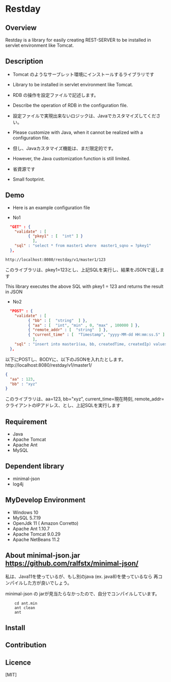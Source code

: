 Restday
====

## Overview

Restday is a library for easily creating REST-SERVER to be installed in servlet environment like Tomcat.

## Description

-   Tomcat のようなサーブレット環境にインストールするライブラリです
-   Library to be installed in servlet environment like Tomcat.
   
-   RDB の操作を設定ファイルで記述します。
-   Describe the operation of RDB in the configuration file.

-   設定ファイルで実現出来ないロジックは、Javaでカスタマイズしてください。
-   Please customize with Java, when it cannot be realized with a configuration file.


-   但し、Javaカスタマイズ機能は、まだ限定的です。
-    However, the Java customization function is still limited.

-   省資源です
-   Small footprint.   

## Demo

-   Here is an example configuration file

-  No1

```JSON
  "GET" : {
    "validate" : [ 
          { "pkey1" : [  "int" ] }
            ],
    "sql" : "select * from master1 where  master1_sqno = ?pkey1"
  },
```


    http://localhost:8080/restday/v1/master1/123


このライブラリは、pkey1=123とし、上記SQLを実行し、結果をJSONで返します

This library executes the above SQL with pkey1 = 123 and returns the result in JSON

- No2

```JSON
  "POST" : {
    "validate" : [ 
          { "bb" : [  "string"  ] },
          { "aa" : [  "int", "min" , 0, "max" , 100000 ] },
          { "remote_addr" : [  "string"  ] },
          { "current_time" : [  "Timestamp", "yyyy-MM-dd HH:mm:ss.S" ] }
            ],
    "sql" : "insert into master1(aa, bb, createdTime, createdIp) values (?aa, ?bb, ?current_time, ?remote_addr) "
  },
```

以下にPOSTし、BODYに、以下のJSONを入れたとします。
    http://localhost:8080/restday/v1/master1/


```JSON
{
  "aa" : 123,
  "bb" : "xyz"
}
```

このライブラリは、aa=123, bb="xyz", current_time=現在時刻, remote_addr=クライアントのIPアドレス、とし、上記SQLを実行します






## Requirement

-   Java 
-   Apache Tomcat
-   Apache Ant
-   MySQL




## Dependent library

-   minimal-json   
-   log4j




## MyDevelop Environment

-  Windows 10
-  MySQL 5.7.19
-  OpenJdk 11 ( Amazon Corretto)
-  Apache Ant      1.10.7
-  Apache Tomcat   9.0.29
-  Apache NetBeans 11.2


## About minimal-json.jar   https://github.com/ralfstx/minimal-json/

   私は、Java11を使っているが、もし別のjava (ex. java8)を使っているなら
   再コンパイルした方が良いでしょう。
   
   minimal-json の jarが見当たらなかったので、自分でコンパイルしています。

```Batchfile
    cd ant.min
    ant clean
    ant
```


## Install
   
  
## Contribution

  

## Licence

[MIT]



